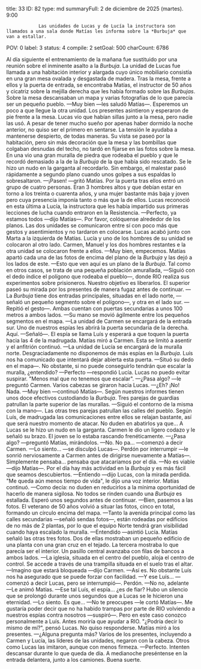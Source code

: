 title:          33
ID:             82
type:           md
summaryFull:    2 de diciembre de 2025 (martes). 9:00
                
                Las unidades de Lucas y de Lucía la instructora son llamados a una sala donde Matías les informa sobre la *Burbuja* que van a estallar.
POV:            0
label:          3
status:         4
compile:        2
setGoal:        500
charCount:      6786


Al día siguiente el entrenamiento de la mañana fue sustituido por una reunión sobre el inminente asalto a la *Burbuja*.
La unidad de Lucas fue llamada a una habitación interior y alargada cuyo único mobiliario consistía en una gran mesa ovalada y desgastada de madera.
Tras la mesa, frente a ellos y la puerta de entrada, se encontraba Matías, el instructor de 50 años y cicatriz sobre la mejilla derecha que les había formado sobre las *Burbujas*. Sobre la mesa descansaban un mapa y varias fotografías de lo que parecía ser un pequeño pueblo.
—Muy bien —les saludó Matías—. Esperemos un poco a que llegue la otra unidad.
Los presentes asintieron y esperaron de pie frente a la mesa. Lucas vio que habían sillas junto a la mesa, pero nadie las usó. A pesar de tener mucho sueño por apenas haber dormido la noche anterior, no quiso ser el primero en sentarse.
La tensión le ayudaba a mantenerse despierto, de todas maneras.
Su vista se paseó por la habitación, pero sin más decoración que la mesa y las bombillas que colgaban desnudas del techo, no tardó en fijarse en las fotos sobre la mesa.
En una vio una  gran muralla de piedra que rodeaba el pueblo y que le recordó demasiado a la de la *Burbuja* de la que había sido rescatado.
Se le hizo un nudo en la garganta al recordarlo. Sin embargo, el  malestar pasó rápidamente a segundo plano cuando unos golpes a sus espaldas lo sobresaltaron.
—¡Pasen! —gritó Matías.
Por la puerta tras ellos entró un grupo de cuatro personas. Eran 3 hombres altos y que debían estar en torno a los treinta o cuarenta años, y una mujer bastante más baja y joven pero cuya presencia imponía tanto o más que la de ellos.
Lucas reconoció en esta última a Lucía, la instructora que les había impartido sus primeras lecciones de lucha cuando entraron en la Resistencia.
—Perfecto, ya estamos todos —dijo Matías—. Por favor, colóquense alrededor de los planos.
Las dos unidades se comunicaron entre sí con poco más que gestos y asentimientos y no tardaron en colocarse. Lucas acabó junto con Marta a la izquierda de Matías. Lucía y uno de los hombres de su unidad se colocaron al otro lado. Carmen, Manuel y los dos hombres restantes e la otra unidad se colocaron frente a ellos.
—Muy bien, empecemos.
Matías apartó cada una de las fotos de encima del plano de la *Burbuja* y las dejó a los lados de este.
—Esto que ven aquí es un plano de la *Burbuja*. Tal como en otros casos, se trata de una pequeña población amurallada, —Siguió con el dedo índice el polígono que rodeaba el pueblo—, donde RIO realiza sus experimentos sobre prisioneros. Nuestro objetivo es liberarlos.
El superior paseó su mirada por los presentes de manera fugaz antes de continuar.
—La *Burbuja* tiene dos entradas principales, situadas en el lado norte, —señaló un pequeño segmento sobre el polígono—, y otra en el lado sur. —Repitió el gesto—. Ambas cuentan con puertas secundarias a unos 100 metros a ambos lados. —Su mano se movió ágilmente entre los pequeños segmentos en el mapa.
—La unidad de Carmen se encargará de la entrada sur. Uno de nuestros espías les abrirá la puerta secundaria de la derecha. Aquí. —Señaló—. El espía se llama Luís y esperará a que toquen la puerta hacia las 4 de la madrugada.
Matías miró a Carmen. Esta se limitó a asentir y el anfitrión continuó.
—La unidad de Lucía se encargará de la muralla norte. Desgraciadamente no disponemos de más espías en la *Burbuja*. Luís nos ha comunicado que intentará dejar abierta esta puerta. —Situó su dedo en el mapa—. No obstante, si no puede conseguirlo tendrán que escalar la muralla, ¿entendido?
—Perfecto —respondió Lucía.
Lucas no puedo evitar suspirar.
"Menos mal que no tenemos que escalar".
—¿Pasa algo? —le preguntó Carmen.
Varios cabezas se giraron hacia Lucas.
—¿Eh? ¡No! Nada.
—Muy bien —continuó Matías—. Según nuestros informes tienen unos doce efectivos custodiando la *Burbuja*. Tres parejas de guardias patrullan la parte superior de las murallas. —Siguió el contorno de la misma con la mano—. Las otras tres parejas patrullan las calles del pueblo. Según Luís, de madrugada las comunicaciones entre ellos se relajan bastante, así que será nuestro momento de atacar. No duden en abatirlos ya que...
A Lucas se le hizo un nudo en la garganta. Carmen le dio un ligero codazo y le señaló su brazo. El joven se lo estaba rascando frenéticamente.
—¿Pasa algo? —preguntó Matías, mirándolos.
—No. No pa... —comenzó a decir Carmen.
—Lo siento... —se disculpó Lucas—. Perdón por interrumpir —le sonrió nerviosamente a Carmen antes de dirigirse nuevamente a Matías—. Simplemente pensaba... pensaba que atacaríamos por el día.
—No es viable —dijo Matías—. Por el día hay más actividad en la *Burbuja* y es más fácil que seamos descubiertos.
—Entiendo —dijo Lucas, con la mirada perdida.
"Me queda aún menos tiempo de vida", le dijo una voz interior.
Matías continuó.
—Como decía: no duden en reducirlos a la mínima oportunidad de hacerlo de manera sigilosa. No todos se rinden cuando una *Burbuja* es estallada.
Esperó unos segundos antes de continuar.
—Bien, pasemos a las fotos.
El veterano de 50 años volvió a situar las fotos, cinco en total, formando un círculo encima del mapa.
—Tanto la avenida principal como las calles secundarias —señaló sendas fotos—, están rodeadas por edificios de no más de 2 plantas, por lo que el equipo Norte tendrá gran visibilidad cuando haya escalado la muralla.
—Entendido —asintió Lucía.
Matías señaló las otras tres fotos. Dos de ellas mostraban un pequeño edificio de una planta con una gran cruz en el tejado. La tercera mostraba lo que parecía ser el interior. Un pasillo central avanzaba con filas de bancos a ambos lados.
—La iglesia, situada en el centro del pueblo, aloja el centro de control. Se accede a través de una trampilla situada en el suelo tras el altar.
—Imagino que estará bloqueada —dijo Carmen.
—Así es. No obstante Luís nos ha asegurado que se puede forzar con facilidad.
—Y ese Luís... —comenzó a decir Lucas, pero se interrumpió—. Perdón.
—No no, adelante —Le animó Matías.
—Ese tal Luís, el espía... ¿es de fiar?
Hubo un silencio que se prolongó durante unos segundos que a Lucas se le hicieron una eternidad.
—Lo siento. Es que...
—No te preocupes —le cortó Matías—. Me gustaría poder decir que no ha habido trampas por parte de RIO volviendo a nuestros espías contra nosotros —suspiró—. Pero en este caso conozco personalmente a Luís. Antes moriría que ayudar a RIO.
"¿Podría decir lo mismo de mí?", pensó Lucas. No quiso responderse.
Matías miró a los presentes.
—¿Alguna pregunta más?
Varios de los presentes, incluyendo a Carmen y Lucía, las líderes de las unidades, negaron con la cabeza. Otros como Lucas las imitaron, aunque con menos firmeza.
—Perfecto. Intenten descansar durante lo que queda de día. A medianoche preséntense en la entrada delantera, junto a los camiones. Buena suerte.